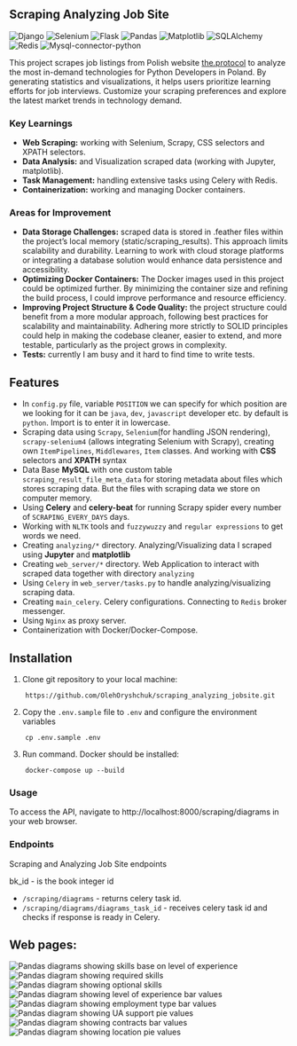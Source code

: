 ## Scraping Analyzing Job Site

![Django](https://img.shields.io/badge/Scrapy-2.11.2-brightgreen.svg)
![Selenium](https://img.shields.io/badge/Selenium-4.27.1-blue.svg)
![Flask](https://img.shields.io/badge/Flask-3.0.3-brightgreen.svg)
![Pandas](https://img.shields.io/badge/Pandas-2.2.2-ab5591.svg)
![Matplotlib](https://img.shields.io/badge/Matplotlib-3.8.4-120108.svg)
![SQLAlchemy](https://img.shields.io/badge/SQLAlchemy-2.0.31-e35f0e.svg)
![Redis](https://img.shields.io/badge/Redis-5.2.1-e8e7e6.svg)
![Mysql-connector-python](https://img.shields.io/badge/MySQL-9.0.0-fc1c03.svg)


This project scrapes job listings from Polish website [the.protocol](https://theprotocol.it/) to analyze the most in-demand
technologies for Python Developers in Poland. By generating statistics and visualizations, 
it helps users prioritize learning efforts for job interviews. Customize your 
scraping preferences and explore the latest market trends in technology demand.

### Key Learnings 
* **Web Scraping:** working with Selenium, Scrapy, CSS selectors and XPATH selectors.
* **Data Analysis:** and Visualization scraped data (working with Jupyter, matplotlib).
* **Task Management:** handling extensive tasks using Celery with Redis.
* **Containerization:** working and managing Docker containers. 

### Areas for Improvement
* **Data Storage Challenges:** scraped data is stored in .feather files within the 
    project’s local memory (static/scraping_results). This approach limits scalability
    and durability. Learning to work with cloud storage platforms or integrating a database
    solution would enhance data persistence and accessibility.
* **Optimizing Docker Containers:** The Docker images used in this project could be optimized
  further. By minimizing the container size and refining the build process, I could improve
  performance and resource efficiency.
* **Improving Project Structure & Code Quality:** the project structure could benefit from a more modular approach, following best practices for
  scalability and maintainability. Adhering more strictly to SOLID principles could help in 
  making the codebase cleaner, easier to extend, and more testable, particularly as the project grows in complexity.
* **Tests:** currently I am busy and it hard to find time to write tests.

## Features
* In `config.py` file, variable `POSITION` we can specify for which position are we looking for it can be
    `java`, `dev`, `javascript` developer etc. by default is `python`. Import is to enter it in lowercase.
* Scraping data using `Scrapy`, `Selenium`(for handling JSON rendering), `scrapy-selenium4` (allows integrating
  Selenium with Scrapy), creating own `ItemPipelines`, `Middlewares`, `Item` classes. And working with **CSS**
  selectors and **XPATH** syntax
* Data Base **MySQL** with one custom table `scraping_result_file_meta_data` for storing metadata about files
  which stores scraping data. But the files with scraping data we store on computer memory.
* Using **Celery** and **celery-beat** for running Scrapy spider every number of `SCRAPING_EVERY_DAYS`
    days.
* Working with `NLTK` tools and `fuzzywuzzy` and `regular expressions` to get words we need.
* Creating `analyzing/*` directory. Analyzing/Visualizing data I scraped using **Jupyter** and **matplotlib**
* Creating `web_server/*` directory. Web Application to interact with scraped data together with directory `analyzing`
* Using `Celery` in `web_server/tasks.py` to handle analyzing/visualizing scraping data.
* Creating `main_celery`. Celery configurations. Connecting to `Redis` broker messenger.
* Using `Nginx` as proxy server.
* Containerization with Docker/Docker-Compose.


## Installation
1. Clone git repository to your local machine:
```
    https://github.com/OlehOryshchuk/scraping_analyzing_jobsite.git
```
2. Copy the `.env.sample` file to `.env` and configure the environment variables
```
    cp .env.sample .env
```
3. Run command. Docker should be installed:
```
    docker-compose up --build
```
### Usage
To access the API, navigate to http://localhost:8000/scraping/diagrams in your web browser.

### Endpoints
Scraping and Analyzing Job Site endpoints

bk_id - is the book integer id
- `/scraping/diagrams` - returns celery task id.
- `/scraping/diagrams/diagrams_task_id` - receives celery task id and checks if response is ready in Celery.

## Web pages:
![Pandas diagrams showing skills base on level of experience](./static/readme_imgs/skills_by_level_of_exp_dia.png)
![Pandas diagram showing required skills](./static/readme_imgs/required_skills_dia.png)
![Pandas diagram showing optional skills](./static/readme_imgs/optional_skills_dia.png)
![Pandas diagram showing level of experience bar values](./static/readme_imgs/level_of_exp_dia.png)
![Pandas diagram showing employment type bar values](./static/readme_imgs/employment_type_dia.png)
![Pandas diagram showing UA support pie values](./static/readme_imgs/ua_support_dia.png)
![Pandas diagram showing contracts bar values](./static/readme_imgs/contracts_dia.png)
![Pandas diagram showing location pie values](./static/readme_imgs/locations_dia.png)

